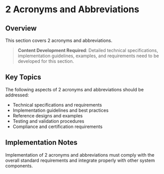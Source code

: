 # 2 Acronyms and Abbreviations

## Overview

This section covers 2 acronyms and abbreviations.

> **Content Development Required**: Detailed technical specifications, implementation guidelines, examples, and requirements need to be developed for this section.

## Key Topics

The following aspects of 2 acronyms and abbreviations should be addressed:

- Technical specifications and requirements
- Implementation guidelines and best practices
- Reference designs and examples
- Testing and validation procedures
- Compliance and certification requirements

## Implementation Notes

Implementation of 2 acronyms and abbreviations must comply with the overall standard requirements and integrate properly with other system components.

